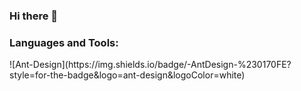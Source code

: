 ### Hi there 👋

<!--
**maul21/maul21** is a ✨ _special_ ✨ repository because its `README.md` (this file) appears on your GitHub profile.

- 🔭 I’m currently working on Social Media App like Twitter use Next.js with typescript, express js firebase for Authentication and mongooDb as Database
- 🌱 I’m currently learning Next.js, Laravel, with Vue
- 👯 I’m looking to collaborate on with a javascript web developer
- 💬 Ask me aboutReactJS,Express, tailwind, bootstrap,NextJS
- 📫 How to reach me: maulanasyawaludin374@gmail.com
- ⚡ Fun fact: I'm so happy to learn something new.
-->

<h3 align="left">Languages and Tools:</h3>

<p align="left">

</p>
	![Ant-Design](https://img.shields.io/badge/-AntDesign-%230170FE?style=for-the-badge&logo=ant-design&logoColor=white)
